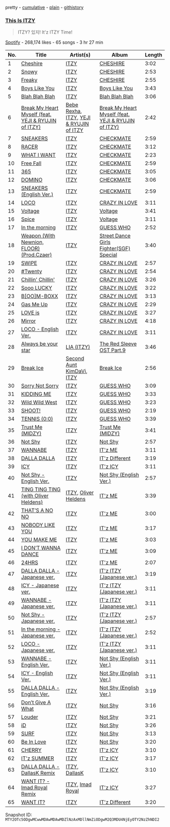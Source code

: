 pretty - [cumulative](/playlists/cumulative/37i9dQZF1DX7ZHn4SQHDIn.md) - [plain](/playlists/plain/37i9dQZF1DX7ZHn4SQHDIn) - [githistory](https://github.githistory.xyz/mackorone/spotify-playlist-archive/blob/main/playlists/plain/37i9dQZF1DX7ZHn4SQHDIn)

### [This Is ITZY](https://open.spotify.com/playlist/37i9dQZF1DX7ZHn4SQHDIn)

> ITZY? 있지! It'z ITZY Time!

[Spotify](https://open.spotify.com/user/spotify) - 268,174 likes - 65 songs - 3 hr 27 min

| No. | Title | Artist(s) | Album | Length |
|---|---|---|---|---|
| 1 | [Cheshire](https://open.spotify.com/track/7ixVW7RobslvMrvlzHYLha) | [ITZY](https://open.spotify.com/artist/2KC9Qb60EaY0kW4eH68vr3) | [CHESHIRE](https://open.spotify.com/album/2a1ezg7hE6Dyuymv1aCnkm) | 3:02 |
| 2 | [Snowy](https://open.spotify.com/track/1i0NAz5emJMbRWSkADMsL7) | [ITZY](https://open.spotify.com/artist/2KC9Qb60EaY0kW4eH68vr3) | [CHESHIRE](https://open.spotify.com/album/2a1ezg7hE6Dyuymv1aCnkm) | 2:53 |
| 3 | [Freaky](https://open.spotify.com/track/6VgVT2ZxtssMdzrbfW1R0d) | [ITZY](https://open.spotify.com/artist/2KC9Qb60EaY0kW4eH68vr3) | [CHESHIRE](https://open.spotify.com/album/2a1ezg7hE6Dyuymv1aCnkm) | 2:55 |
| 4 | [Boys Like You](https://open.spotify.com/track/34y2pV3RGFiCHSP12bNHVk) | [ITZY](https://open.spotify.com/artist/2KC9Qb60EaY0kW4eH68vr3) | [Boys Like You](https://open.spotify.com/album/1KYgerdWcEqB7KbppYtdXU) | 3:43 |
| 5 | [Blah Blah Blah](https://open.spotify.com/track/5wOWpaKW92jhcm8pBOlrdR) | [ITZY](https://open.spotify.com/artist/2KC9Qb60EaY0kW4eH68vr3) | [Blah Blah Blah](https://open.spotify.com/album/0KaoPehrtwhjQfae6XMd7B) | 3:06 |
| 6 | [Break My Heart Myself \(feat\. YEJI & RYUJIN of ITZY\)](https://open.spotify.com/track/5Av4jZOAbtY8STz7KPsNDB) | [Bebe Rexha](https://open.spotify.com/artist/64M6ah0SkkRsnPGtGiRAbb), [ITZY](https://open.spotify.com/artist/2KC9Qb60EaY0kW4eH68vr3), [YEJI & RYUJIN of ITZY](https://open.spotify.com/artist/4TYswX6bKUjM9rbEL7CMBH) | [Break My Heart Myself \(feat\. YEJI & RYUJIN of ITZY\)](https://open.spotify.com/album/6nHECY2OnWXVmd4QjGhJEm) | 2:42 |
| 7 | [SNEAKERS](https://open.spotify.com/track/2WoluqyWzsgRmFCeHeGlnm) | [ITZY](https://open.spotify.com/artist/2KC9Qb60EaY0kW4eH68vr3) | [CHECKMATE](https://open.spotify.com/album/64EGnoCD5NuC41OqQ3E7UK) | 2:59 |
| 8 | [RACER](https://open.spotify.com/track/5v15IF9D4nKZbto4US7Ar1) | [ITZY](https://open.spotify.com/artist/2KC9Qb60EaY0kW4eH68vr3) | [CHECKMATE](https://open.spotify.com/album/64EGnoCD5NuC41OqQ3E7UK) | 3:12 |
| 9 | [WHAT I WANT](https://open.spotify.com/track/28E5sYRuv2gpZPEdNAwMkE) | [ITZY](https://open.spotify.com/artist/2KC9Qb60EaY0kW4eH68vr3) | [CHECKMATE](https://open.spotify.com/album/64EGnoCD5NuC41OqQ3E7UK) | 2:23 |
| 10 | [Free Fall](https://open.spotify.com/track/3bW8vRr2qQwtmz46OEPZKk) | [ITZY](https://open.spotify.com/artist/2KC9Qb60EaY0kW4eH68vr3) | [CHECKMATE](https://open.spotify.com/album/64EGnoCD5NuC41OqQ3E7UK) | 2:59 |
| 11 | [365](https://open.spotify.com/track/5J0fF2lLWE6KJMzICG8OHt) | [ITZY](https://open.spotify.com/artist/2KC9Qb60EaY0kW4eH68vr3) | [CHECKMATE](https://open.spotify.com/album/64EGnoCD5NuC41OqQ3E7UK) | 3:05 |
| 12 | [DOMINO](https://open.spotify.com/track/2Yi1F6c06h8HY5ZIvNRogo) | [ITZY](https://open.spotify.com/artist/2KC9Qb60EaY0kW4eH68vr3) | [CHECKMATE](https://open.spotify.com/album/64EGnoCD5NuC41OqQ3E7UK) | 3:06 |
| 13 | [SNEAKERS \(English Ver.\)](https://open.spotify.com/track/4DM60RC0fVoHbVRtl4Fjdp) | [ITZY](https://open.spotify.com/artist/2KC9Qb60EaY0kW4eH68vr3) | [CHECKMATE](https://open.spotify.com/album/64EGnoCD5NuC41OqQ3E7UK) | 2:59 |
| 14 | [LOCO](https://open.spotify.com/track/56Yxkm62GtEpnPyG7TvwLY) | [ITZY](https://open.spotify.com/artist/2KC9Qb60EaY0kW4eH68vr3) | [CRAZY IN LOVE](https://open.spotify.com/album/4U7rGOkJgtxs27H9L93Xli) | 3:11 |
| 15 | [Voltage](https://open.spotify.com/track/7e65OAe9L0xWPSHDiahjQe) | [ITZY](https://open.spotify.com/artist/2KC9Qb60EaY0kW4eH68vr3) | [Voltage](https://open.spotify.com/album/3MXVqfk9VG3B757nLlow0D) | 3:41 |
| 16 | [Spice](https://open.spotify.com/track/4mFwA8AtXjuriVlQiRyeWr) | [ITZY](https://open.spotify.com/artist/2KC9Qb60EaY0kW4eH68vr3) | [Voltage](https://open.spotify.com/album/6BhKPFeQDaBldGMl1vd28h) | 3:11 |
| 17 | [In the morning](https://open.spotify.com/track/1Wcr8zrKqbUX0zwN8Dbr16) | [ITZY](https://open.spotify.com/artist/2KC9Qb60EaY0kW4eH68vr3) | [GUESS WHO](https://open.spotify.com/album/4lS8nhX8cplsYPzKjvhw6G) | 2:52 |
| 18 | [Weapon \(With Newnion, FLOOR\) \(Prod.Czaer\)](https://open.spotify.com/track/6poVmpGU3y3jj1Z9xbbbH4) | [ITZY](https://open.spotify.com/artist/2KC9Qb60EaY0kW4eH68vr3) | [Street Dance Girls Fighter\(SGF\) Special](https://open.spotify.com/album/4azL8fNPVZ8tmKqPyK1583) | 3:40 |
| 19 | [SWIPE](https://open.spotify.com/track/5o0urLKhjQLIFMoJH5SSrY) | [ITZY](https://open.spotify.com/artist/2KC9Qb60EaY0kW4eH68vr3) | [CRAZY IN LOVE](https://open.spotify.com/album/4U7rGOkJgtxs27H9L93Xli) | 2:57 |
| 20 | [\#Twenty](https://open.spotify.com/track/0deWmYkaZHaElUm15oVXkE) | [ITZY](https://open.spotify.com/artist/2KC9Qb60EaY0kW4eH68vr3) | [CRAZY IN LOVE](https://open.spotify.com/album/4U7rGOkJgtxs27H9L93Xli) | 2:54 |
| 21 | [Chillin' Chillin'](https://open.spotify.com/track/6g5nc2mO1KFqd2XbneHshB) | [ITZY](https://open.spotify.com/artist/2KC9Qb60EaY0kW4eH68vr3) | [CRAZY IN LOVE](https://open.spotify.com/album/4U7rGOkJgtxs27H9L93Xli) | 3:26 |
| 22 | [Sooo LUCKY](https://open.spotify.com/track/6zqZfHvp3f9r4AF6G7Nhgl) | [ITZY](https://open.spotify.com/artist/2KC9Qb60EaY0kW4eH68vr3) | [CRAZY IN LOVE](https://open.spotify.com/album/4U7rGOkJgtxs27H9L93Xli) | 3:22 |
| 23 | [B\[OO\]M\-BOXX](https://open.spotify.com/track/2RMQFfyDZEyF6Bm8lCdEYu) | [ITZY](https://open.spotify.com/artist/2KC9Qb60EaY0kW4eH68vr3) | [CRAZY IN LOVE](https://open.spotify.com/album/4U7rGOkJgtxs27H9L93Xli) | 3:13 |
| 24 | [Gas Me Up](https://open.spotify.com/track/3RCMSJIlIZkvJP4LFGtOtu) | [ITZY](https://open.spotify.com/artist/2KC9Qb60EaY0kW4eH68vr3) | [CRAZY IN LOVE](https://open.spotify.com/album/4U7rGOkJgtxs27H9L93Xli) | 2:29 |
| 25 | [LOVE is](https://open.spotify.com/track/3ppdTc5q8S2Mn8FpD97CTQ) | [ITZY](https://open.spotify.com/artist/2KC9Qb60EaY0kW4eH68vr3) | [CRAZY IN LOVE](https://open.spotify.com/album/4U7rGOkJgtxs27H9L93Xli) | 3:27 |
| 26 | [Mirror](https://open.spotify.com/track/7hwBAcUNcMFqNL2ZdyUexn) | [ITZY](https://open.spotify.com/artist/2KC9Qb60EaY0kW4eH68vr3) | [CRAZY IN LOVE](https://open.spotify.com/album/4U7rGOkJgtxs27H9L93Xli) | 4:18 |
| 27 | [LOCO \- English Ver.](https://open.spotify.com/track/0QPYsEvaoEJzZLSF5Cq390) | [ITZY](https://open.spotify.com/artist/2KC9Qb60EaY0kW4eH68vr3) | [CRAZY IN LOVE](https://open.spotify.com/album/4U7rGOkJgtxs27H9L93Xli) | 3:11 |
| 28 | [Always be your star](https://open.spotify.com/track/04uLMJFa1x21WX9J4QYF83) | [LIA \(ITZY\)](https://open.spotify.com/artist/19Io533x1pKQu6ZuisGek5) | [The Red Sleeve OST Part.9](https://open.spotify.com/album/5iPfEIz0ZnUL62v4ZkuizS) | 3:46 |
| 29 | [Break Ice](https://open.spotify.com/track/4iEeJKOE5zjsRbWBGkj9lS) | [Second Aunt KimDaVi](https://open.spotify.com/artist/2XrCYhwuq6x15QFddD1gQv), [ITZY](https://open.spotify.com/artist/2KC9Qb60EaY0kW4eH68vr3) | [Break Ice](https://open.spotify.com/album/3OzSEoUPp5sNGtzXftotKm) | 2:56 |
| 30 | [Sorry Not Sorry](https://open.spotify.com/track/4BV9bZOeH869aewS9lwTtM) | [ITZY](https://open.spotify.com/artist/2KC9Qb60EaY0kW4eH68vr3) | [GUESS WHO](https://open.spotify.com/album/4lS8nhX8cplsYPzKjvhw6G) | 3:09 |
| 31 | [KIDDING ME](https://open.spotify.com/track/74WtkDIkOXTtEVO4TatDMX) | [ITZY](https://open.spotify.com/artist/2KC9Qb60EaY0kW4eH68vr3) | [GUESS WHO](https://open.spotify.com/album/4lS8nhX8cplsYPzKjvhw6G) | 3:33 |
| 32 | [Wild Wild West](https://open.spotify.com/track/3mRcVmaJlodmb7eensMMfZ) | [ITZY](https://open.spotify.com/artist/2KC9Qb60EaY0kW4eH68vr3) | [GUESS WHO](https://open.spotify.com/album/4lS8nhX8cplsYPzKjvhw6G) | 3:23 |
| 33 | [SHOOT!](https://open.spotify.com/track/2xeaHUnzzT5Kc974OQt1kA) | [ITZY](https://open.spotify.com/artist/2KC9Qb60EaY0kW4eH68vr3) | [GUESS WHO](https://open.spotify.com/album/4lS8nhX8cplsYPzKjvhw6G) | 2:19 |
| 34 | [TENNIS \(0:0\)](https://open.spotify.com/track/6wSBcV4mjwiVKGJzNrgwha) | [ITZY](https://open.spotify.com/artist/2KC9Qb60EaY0kW4eH68vr3) | [GUESS WHO](https://open.spotify.com/album/4lS8nhX8cplsYPzKjvhw6G) | 3:39 |
| 35 | [Trust Me \(MIDZY\)](https://open.spotify.com/track/4ckfsMiX0wBKwaxIJCXxsJ) | [ITZY](https://open.spotify.com/artist/2KC9Qb60EaY0kW4eH68vr3) | [Trust Me \(MIDZY\)](https://open.spotify.com/album/7EHXDcznIDHxNWTSPBf9Po) | 3:41 |
| 36 | [Not Shy](https://open.spotify.com/track/1ehags7lQMM1qX94VJkoaf) | [ITZY](https://open.spotify.com/artist/2KC9Qb60EaY0kW4eH68vr3) | [Not Shy](https://open.spotify.com/album/5NN55LKbjzX16a7Uf8u7Os) | 2:57 |
| 37 | [WANNABE](https://open.spotify.com/track/4pspYVQGFHLPEFgQPD1J7e) | [ITZY](https://open.spotify.com/artist/2KC9Qb60EaY0kW4eH68vr3) | [IT'z ME](https://open.spotify.com/album/7ynKAohxfwPUZzvU8f1p1U) | 3:11 |
| 38 | [DALLA DALLA](https://open.spotify.com/track/38rUIlTX93Aoif3WcY1wv6) | [ITZY](https://open.spotify.com/artist/2KC9Qb60EaY0kW4eH68vr3) | [IT'z Different](https://open.spotify.com/album/7Mxbav9clZ3AVDKThwwgXS) | 3:19 |
| 39 | [ICY](https://open.spotify.com/track/2vdkN2NSQ5mxqNGg7sJUxs) | [ITZY](https://open.spotify.com/artist/2KC9Qb60EaY0kW4eH68vr3) | [IT'z ICY](https://open.spotify.com/album/5Xb03XAF2LoaMqbM38H9eB) | 3:11 |
| 40 | [Not Shy \- English Ver.](https://open.spotify.com/track/2p0WmvGmzE3mKr3lc6ZB9g) | [ITZY](https://open.spotify.com/artist/2KC9Qb60EaY0kW4eH68vr3) | [Not Shy \(English Ver.\)](https://open.spotify.com/album/0hoNwSKuuOeT9eAxopgMdm) | 2:57 |
| 41 | [TING TING TING \(with Oliver Heldens\)](https://open.spotify.com/track/4RNqQdwEk03s14HLRXJ9aD) | [ITZY](https://open.spotify.com/artist/2KC9Qb60EaY0kW4eH68vr3), [Oliver Heldens](https://open.spotify.com/artist/5nki7yRhxgM509M5ADlN1p) | [IT'z ME](https://open.spotify.com/album/7ynKAohxfwPUZzvU8f1p1U) | 3:39 |
| 42 | [THAT’S A NO NO](https://open.spotify.com/track/0q1NTsO5b93R97JdQxtFGx) | [ITZY](https://open.spotify.com/artist/2KC9Qb60EaY0kW4eH68vr3) | [IT'z ME](https://open.spotify.com/album/7ynKAohxfwPUZzvU8f1p1U) | 3:00 |
| 43 | [NOBODY LIKE YOU](https://open.spotify.com/track/4YUqGDMd1yJAa5i2ShysI6) | [ITZY](https://open.spotify.com/artist/2KC9Qb60EaY0kW4eH68vr3) | [IT'z ME](https://open.spotify.com/album/7ynKAohxfwPUZzvU8f1p1U) | 3:17 |
| 44 | [YOU MAKE ME](https://open.spotify.com/track/3ehpqyAGlcbI6Qx2bbawcx) | [ITZY](https://open.spotify.com/artist/2KC9Qb60EaY0kW4eH68vr3) | [IT'z ME](https://open.spotify.com/album/7ynKAohxfwPUZzvU8f1p1U) | 3:03 |
| 45 | [I DON’T WANNA DANCE](https://open.spotify.com/track/4WzPXQ6z0JhJWyc43cAMMX) | [ITZY](https://open.spotify.com/artist/2KC9Qb60EaY0kW4eH68vr3) | [IT'z ME](https://open.spotify.com/album/7ynKAohxfwPUZzvU8f1p1U) | 3:09 |
| 46 | [24HRS](https://open.spotify.com/track/5aNuBrqbdJ8r9qFZHliWxR) | [ITZY](https://open.spotify.com/artist/2KC9Qb60EaY0kW4eH68vr3) | [IT'z ME](https://open.spotify.com/album/7ynKAohxfwPUZzvU8f1p1U) | 2:07 |
| 47 | [DALLA DALLA \- Japanese ver.](https://open.spotify.com/track/0OvHs9ccBYfv0447jwWTxr) | [ITZY](https://open.spotify.com/artist/2KC9Qb60EaY0kW4eH68vr3) | [IT'z ITZY \(Japanese ver.\)](https://open.spotify.com/album/1VvOaePbpheLTFGUlOb2yE) | 3:19 |
| 48 | [ICY \- Japanese ver.](https://open.spotify.com/track/67wtPyGqfHR548kN1LZrjg) | [ITZY](https://open.spotify.com/artist/2KC9Qb60EaY0kW4eH68vr3) | [IT'z ITZY \(Japanese ver.\)](https://open.spotify.com/album/1VvOaePbpheLTFGUlOb2yE) | 3:11 |
| 49 | [WANNABE \- Japanese ver.](https://open.spotify.com/track/3fCRL3dDIapKnahoRXoSPg) | [ITZY](https://open.spotify.com/artist/2KC9Qb60EaY0kW4eH68vr3) | [IT'z ITZY \(Japanese ver.\)](https://open.spotify.com/album/1VvOaePbpheLTFGUlOb2yE) | 3:11 |
| 50 | [Not Shy \- Japanese ver.](https://open.spotify.com/track/0odXyiHUGaXGewarou0KV6) | [ITZY](https://open.spotify.com/artist/2KC9Qb60EaY0kW4eH68vr3) | [IT'z ITZY \(Japanese ver.\)](https://open.spotify.com/album/1VvOaePbpheLTFGUlOb2yE) | 2:57 |
| 51 | [In the morning \- Japanese ver.](https://open.spotify.com/track/1wcd1uC0CCZnMv2q8DqVgB) | [ITZY](https://open.spotify.com/artist/2KC9Qb60EaY0kW4eH68vr3) | [IT'z ITZY \(Japanese ver.\)](https://open.spotify.com/album/1VvOaePbpheLTFGUlOb2yE) | 2:52 |
| 52 | [LOCO \- Japanese ver.](https://open.spotify.com/track/1QiweW5dV0ydwbQmDogAvq) | [ITZY](https://open.spotify.com/artist/2KC9Qb60EaY0kW4eH68vr3) | [IT'z ITZY \(Japanese ver.\)](https://open.spotify.com/album/1VvOaePbpheLTFGUlOb2yE) | 3:11 |
| 53 | [WANNABE \- English Ver.](https://open.spotify.com/track/2cnhL9Xb7jlTuUs4taxJSB) | [ITZY](https://open.spotify.com/artist/2KC9Qb60EaY0kW4eH68vr3) | [Not Shy \(English Ver.\)](https://open.spotify.com/album/0hoNwSKuuOeT9eAxopgMdm) | 3:11 |
| 54 | [ICY \- English Ver.](https://open.spotify.com/track/0H76idYK173LwctmFntEdz) | [ITZY](https://open.spotify.com/artist/2KC9Qb60EaY0kW4eH68vr3) | [Not Shy \(English Ver.\)](https://open.spotify.com/album/0hoNwSKuuOeT9eAxopgMdm) | 3:11 |
| 55 | [DALLA DALLA \- English Ver.](https://open.spotify.com/track/1tQMEpkJ6ayK5w9mtW3Tqv) | [ITZY](https://open.spotify.com/artist/2KC9Qb60EaY0kW4eH68vr3) | [Not Shy \(English Ver.\)](https://open.spotify.com/album/0hoNwSKuuOeT9eAxopgMdm) | 3:19 |
| 56 | [Don’t Give A What](https://open.spotify.com/track/4bjZomvqHkYJ6cIoyOAjrG) | [ITZY](https://open.spotify.com/artist/2KC9Qb60EaY0kW4eH68vr3) | [Not Shy](https://open.spotify.com/album/5NN55LKbjzX16a7Uf8u7Os) | 3:16 |
| 57 | [Louder](https://open.spotify.com/track/39pv61XfYr9MUwsYkx30aQ) | [ITZY](https://open.spotify.com/artist/2KC9Qb60EaY0kW4eH68vr3) | [Not Shy](https://open.spotify.com/album/5NN55LKbjzX16a7Uf8u7Os) | 3:21 |
| 58 | [iD](https://open.spotify.com/track/6jfwYW9fmEAbbRxx42F5Kw) | [ITZY](https://open.spotify.com/artist/2KC9Qb60EaY0kW4eH68vr3) | [Not Shy](https://open.spotify.com/album/5NN55LKbjzX16a7Uf8u7Os) | 3:26 |
| 59 | [SURF](https://open.spotify.com/track/5rAjh9qDtJalKfwgxNk2vt) | [ITZY](https://open.spotify.com/artist/2KC9Qb60EaY0kW4eH68vr3) | [Not Shy](https://open.spotify.com/album/5NN55LKbjzX16a7Uf8u7Os) | 3:13 |
| 60 | [Be In Love](https://open.spotify.com/track/0FGeJSm4Iix7OdvjvENrwx) | [ITZY](https://open.spotify.com/artist/2KC9Qb60EaY0kW4eH68vr3) | [Not Shy](https://open.spotify.com/album/5NN55LKbjzX16a7Uf8u7Os) | 3:20 |
| 61 | [CHERRY](https://open.spotify.com/track/0w63dfnXnMUEjHTH3dGcLQ) | [ITZY](https://open.spotify.com/artist/2KC9Qb60EaY0kW4eH68vr3) | [IT'z ICY](https://open.spotify.com/album/5Xb03XAF2LoaMqbM38H9eB) | 3:10 |
| 62 | [IT'z SUMMER](https://open.spotify.com/track/1F3q83uRQ1aO9LmaEUzYox) | [ITZY](https://open.spotify.com/artist/2KC9Qb60EaY0kW4eH68vr3) | [IT'z ICY](https://open.spotify.com/album/5Xb03XAF2LoaMqbM38H9eB) | 3:17 |
| 63 | [DALLA DALLA \- DallasK Remix](https://open.spotify.com/track/6SIq7FSWa5Hx11oQPGbie2) | [ITZY](https://open.spotify.com/artist/2KC9Qb60EaY0kW4eH68vr3), [DallasK](https://open.spotify.com/artist/7uas0F5EhsZg6KDJ7yy7rW) | [IT'z ICY](https://open.spotify.com/album/5Xb03XAF2LoaMqbM38H9eB) | 3:10 |
| 64 | [WANT IT? \- Imad Royal Remix](https://open.spotify.com/track/73Y127nxOVRDwWhW2wT3qY) | [ITZY](https://open.spotify.com/artist/2KC9Qb60EaY0kW4eH68vr3), [Imad Royal](https://open.spotify.com/artist/6OgklJh1e1Z9S1Q2IQsHgy) | [IT'z ICY](https://open.spotify.com/album/5Xb03XAF2LoaMqbM38H9eB) | 3:27 |
| 65 | [WANT IT?](https://open.spotify.com/track/24HHXG8VtexJC0hrJe1WJY) | [ITZY](https://open.spotify.com/artist/2KC9Qb60EaY0kW4eH68vr3) | [IT'z Different](https://open.spotify.com/album/7Mxbav9clZ3AVDKThwwgXS) | 3:20 |

Snapshot ID: `MTY2OTc5ODgwMCwwMDAwMDAwMDZlNzAxMDllNmZiODgwM2Q3MDU4NjEyOTY2NzZhNDI2`

